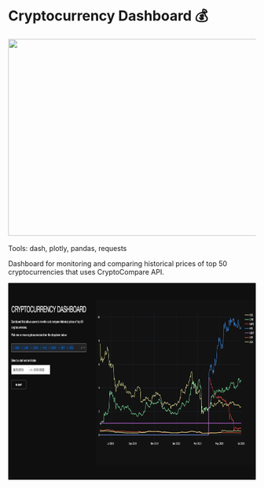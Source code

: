 # Cryptocurrency Dashboard :moneybag:

<img src="https://i.gyazo.com/64a7a68f1ac63f3163b47dceb2b715d5.gif"  width=900, height = 400 />


Tools: dash, plotly, pandas, requests

Dashboard for monitoring and comparing historical prices of top 50 cryptocurrencies that uses CryptoCompare API. 


<img src='images/dashboard.png' width=900 height = 400 />
